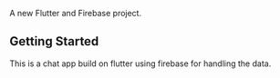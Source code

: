A new Flutter and Firebase project.

## Getting Started

This is a chat app build on flutter using firebase for handling the data.


